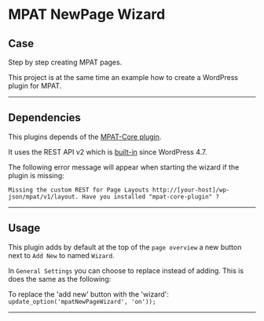 # MPAT NewPage Wizard #


## Case ##
Step by step creating MPAT pages.

This project is at the same time an example how to create a WordPress plugin for MPAT.
___

## Dependencies ##
This plugins depends of the [MPAT-Core plugin](https://github.com/MPAT-eu).

It uses the REST API v2 which is [built-in](https://wordpress.org/support/topic/rest-api-in-wp-4-7/) since WordPress 4.7.

The following error message will appear when starting the wizard if the plugin is missing:

```Missing the custom REST for Page Layouts http://[your-host]/wp-json/mpat/v1/layout. Have you installed "mpat-core-plugin" ?```
___

## Usage ##
This plugin adds by default at the top of the `page overview` a new button next to `Add New` to named `Wizard`.

In `General Settings` you can choose to replace instead of adding.
This is does the same as the following:

To replace the 'add new' button with the 'wizard':
<code>update_option('mpatNewPageWizard', 'on'));</code>

___
